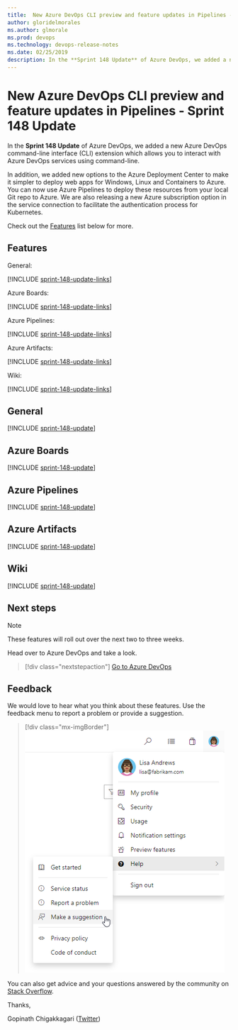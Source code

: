```yaml
---
title:  New Azure DevOps CLI preview and feature updates in Pipelines - Sprint 148 Update
author: gloridelmorales
ms.author: glmorale
ms.prod: devops
ms.technology: devops-release-notes
ms.date: 02/25/2019
description: In the **Sprint 148 Update** of Azure DevOps, we added a new Azure DevOps command-line interface (CLI) extension which allows you to interact with Azure DevOps services using command-line - Sprint 148 Update.
---
```


# New Azure DevOps CLI preview and feature updates in Pipelines - Sprint 148 Update

In the **Sprint 148 Update** of Azure DevOps, we added a new Azure DevOps command-line interface (CLI) extension which allows you to interact with Azure DevOps services using command-line.

In addition, we added new options to the Azure Deployment Center to make it simpler to deploy web apps for Windows, Linux and Containers to Azure. You can now use Azure Pipelines to deploy these resources from your local Git repo to Azure. We are also releasing a new Azure subscription option in the service connection to facilitate the authentication process for Kubernetes.

Check out the [Features](#features) list below for more.

## Features

General:

[!INCLUDE [sprint-148-update-links](_shared/general/sprint-148-update-links.md)]

Azure Boards:

[!INCLUDE [sprint-148-update-links](_shared/boards/sprint-148-update-links.md)]

Azure Pipelines:

[!INCLUDE [sprint-148-update-links](_shared/pipelines/sprint-148-update-links.md)]

Azure Artifacts:

[!INCLUDE [sprint-148-update-links](_shared/artifacts/sprint-148-update-links.md)]

Wiki:

[!INCLUDE [sprint-148-update-links](_shared/wiki/sprint-148-update-links.md)]

## General

[!INCLUDE [sprint-148-update](_shared/general/sprint-148-update.md)]

## Azure Boards

[!INCLUDE [sprint-148-update](_shared/boards/sprint-148-update.md)]

## Azure Pipelines

[!INCLUDE [sprint-148-update](_shared/pipelines/sprint-148-update.md)]

## Azure Artifacts

[!INCLUDE [sprint-148-update](_shared/artifacts/sprint-148-update.md)]

## Wiki

[!INCLUDE [sprint-148-update](_shared/wiki/sprint-148-update.md)]

## Next steps

> [!NOTE]
> These features will roll out over the next two to three weeks.

Head over to Azure DevOps and take a look.

> [!div class="nextstepaction"]
> [Go to Azure DevOps](http://go.microsoft.com/fwlink/?LinkId=307137&campaign=o~msft~docs~product-vsts~release-notes)

## Feedback

We would love to hear what you think about these features. Use the feedback menu to report a problem or provide a suggestion.

> [!div class="mx-imgBorder"]
![Make a suggestion](../_img/help-make-a-suggestion.png)

You can also get advice and your questions answered by the community on [Stack Overflow](https://stackoverflow.com/questions/tagged/azure-devops).

Thanks,

Gopinath Chigakkagari ([Twitter](https://twitter.com/gopinach))